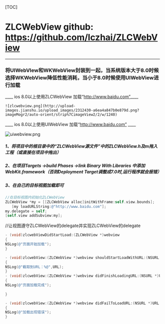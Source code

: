 [TOC]
#      ZLCWebView     github:  https://github.com/lczhai/ZLCWebView  
-----    

###  将UIWebVIew和WKWebView封装到一起，当系统版本大于8.0时候选择WKWebView降低性能消耗，当小于8.0时候使用UIWebView进行加载
 
 ____ ios 8.0以上使用ZLCWebView 加载“http://www.baidu.com”____ 
   
    ![zlcwebview.png](http://upload-images.jianshu.io/upload_images/2312430-a6ea4a847b0e879d.png?imageMogr2/auto-orient/strip%7CimageView2/2/w/1240)

 
 ____ ios 8.0以上使用UIWebView 加载“http://www.baidu.com” ____ 
   
   ![uiwebview.png](http://upload-images.jianshu.io/upload_images/2312430-b509ba25268d018b.png?imageMogr2/auto-orient/strip%7CimageView2/2/w/1240)
 

 
 
 

##### 1、将项目中的根目录中的“ZLCWebView源文件”中的ZLCWebView.h及m拖入工程（或直接在项目中拖出）
 
##### 2、在项目Targets ->build Phases  ->link Binary With Libraries 中添加WebKit.framework（否则Deployment Target调整成7.0时,运行程序就会报错）

##### 3、在自己的目标视图加载即可

 
 ```objectivec
 //在目标视图内初始化ZLCWebView 
 ZLCWebView *my = [[ZLCWebView alloc]initWithFrame:self.view.bounds];
	[my loadURLString:@"http://www.baidu.com"];
 my.delegate = self;
 [self.view addSubview:my];
 ```
 
 //让视图遵守ZLCWebView的delegate并实现ZLCWebView的delegate
 
 ```objectivec
 - (void)zlcwebViewDidStartLoad:(ZLCWebView *)webview
 {
 NSLog(@"页面开始加载");
 }
 
 - (void)zlcwebView:(ZLCWebView *)webview shouldStartLoadWithURL:(NSURL *)URL
 {
 NSLog(@"截取到URL：%@",URL);
 }
 - (void)zlcwebView:(ZLCWebView *)webview didFinishLoadingURL:(NSURL *)URL
 {
 NSLog(@"页面加载完成");
	
 }
 
 - (void)zlcwebView:(ZLCWebView *)webview didFailToLoadURL:(NSURL *)URL error:(NSError *)error
 {
 NSLog(@"加载出现错误");
 }
 
 ```
 
 
 
 
 
 
